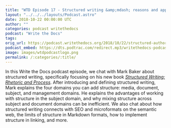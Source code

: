 ```yaml
---
title: "WTD Episode 17 - Structured writing &amp;mdash; reasons and approaches"
layout: "../../../layouts/Podcast.astro"
date: 2018-10-22 00:00:00 UTC
author: ""
categories: podcast writethedocs
podcast: "Write the Docs"
tags: 
orig_url: https://podcast.writethedocs.org/2018/10/22/structured-authoring-mark-baker/
podcast_embed: https://dts.podtrac.com/redirect.mp3/writethedocs-podcast.s3-us-west-2.amazonaws.com/wtdpodcast_episode_17_structured_authoring.mp3
image: images/wtdpodcastlogo.png
permalink: /:categories/:title/
---
```

In this Write the Docs podcast episode, we chat with Mark Baker about structured writing, specifically focusing on his new book [_Structured Writing: Rhetoric and Process_](https://www.amazon.com/Structured-Writing-Rhetoric-Mark-Baker/dp/1937434567). After introducing and defining structured writing, Mark explains the four domains you can add structure: media, document, subject, and management domains. He explains the advantages of working with structure in the subject domain, and why mixing structure across subject and document domains can be inefficient. We also chat about how structured writing connects with SEO and microformats on the semantic web, the limits of structure in Markdown formats, how to implement structure in linking, and more.